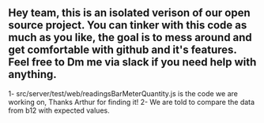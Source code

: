 Hey team, this is an isolated verison of our open source project.
You can tinker with this code as much as you like, the goal is to mess around and get comfortable with github and it's features.
Feel free to Dm me via slack if you need help with anything.
-----------------------------------------------
1- src/server/test/web/readingsBarMeterQuantity.js is the code we are working on, Thanks Arthur for finding it!
2- We are told to compare the data from b12 with expected values.

